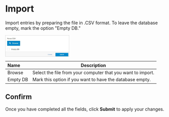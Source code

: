 # Import

Import entries by preparing the file in .CSV format. To leave the database empty, mark the option "Empty DB."

<img src="../../../../images/module-overview3.jpg" alt="module-overview3" style="width: 40%; display: block"></a>

**Name** | **Description** 
:--- | ---
Browse | Select the file from your computer that you want to import.
Empty DB | Mark this option if you want to have the database empty.

## Confirm 

Once you have completed all the fields, click **Submit** to apply your changes.